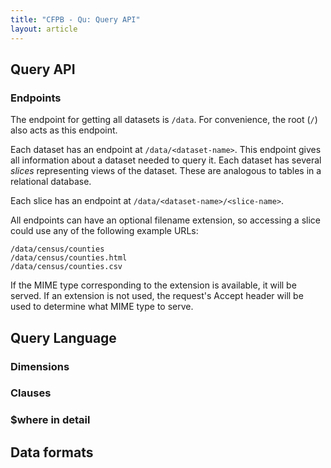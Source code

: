 ```yaml
---
title: "CFPB - Qu: Query API"
layout: article
---
```


## Query API

### Endpoints

The endpoint for getting all datasets is `/data`. For convenience, the
root (`/`) also acts as this endpoint.

Each dataset has an endpoint at `/data/<dataset-name>`. This endpoint
gives all information about a dataset needed to query it. Each dataset
has several _slices_ representing views of the dataset. These are
analogous to tables in a relational database.

Each slice has an endpoint at `/data/<dataset-name>/<slice-name>`.

All endpoints can have an optional filename extension, so accessing a
slice could use any of the following example URLs:

```
/data/census/counties
/data/census/counties.html
/data/census/counties.csv
```

If the MIME type corresponding to the extension is available, it will
be served. If an extension is not used, the request's Accept header
will be used to determine what MIME type to serve.

## Query Language

### Dimensions

### Clauses

### $where in detail

## Data formats

